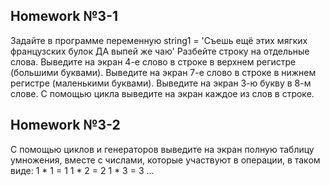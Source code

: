 ## Homework №3-1

Задайте в программе переменную string1 = 'Съешь ещё этих мягких французских булок ДА выпей же чаю'
Разбейте строку на отдельные слова. Выведите на экран 4-е слово в строке в верхнем регистре (большими
буквами). Выведите на экран 7-е слово в строке в нижнем регистре (маленькими буквами). Выведите на экран
3-ю букву в 8-м слове.
С помощью цикла выведите на экран каждое из слов в строке.

## Homework №3-2

С помощью циклов и генераторов выведите на экран полную таблицу умножения, вместе с числами, которые
участвуют в операции, в таком виде:
1 * 1 = 1
1 * 2 = 2
1 * 3 = 3
...
